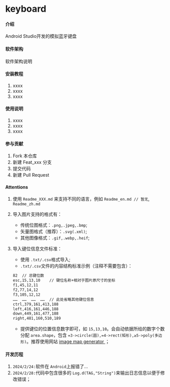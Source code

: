 # keyboard

#### 介绍

Android Studio开发的模拟蓝牙键盘

#### 软件架构

软件架构说明

#### 安装教程

1. xxxx
2. xxxx
3. xxxx

#### 使用说明

1. xxxx
2. xxxx
3. xxxx

#### 参与贡献

1. Fork 本仓库
2. 新建 Feat_xxx 分支
3. 提交代码
4. 新建 Pull Request

#### Attentions

1. 使用 `Readme_XXX.md` 来支持不同的语言，例如 `Readme_en.md // 暂无`, `Readme_zh.md`
2. 导入图片支持的格式有：

   - 传统位图格式：`.png,.jpeg,.bmp`;
   - 矢量图格式（推荐）：`.svg(.xml)`;
   - 其他图像格式：`.gif,.webp,.heif`;
3. 导入键位信息文件标准：

   - 使用 `.txt/.csv`格式导入;
   - `.txt/.csv`文件的内容结构标准示例（注释不需要包含）：

   ```txt
   82  // 总键位数
   esc,15,13,10    // 键位名称+相对于图片原尺寸的坐标
   f1,45,12,11
   f2,77,14,12
   f3,105,12,12
   ……  ……  ……  ……  // 此处省略其他键位信息
   ctrl,379,161,413,188
   left,416,161,446,188
   down,449,161,477,188
   right,481,160,510,189
   ```

   - 提供键位的位置信息数字即可，如 `15,13,10`。会自动依据所给的数字个数分配 `area.shape`，包含 `=3->circle(圆),=4->rect(矩形),≥5->poly(多边形)`。推荐使用网站 <a href="https://www.image-map.net">image map generator </a>；

#### 开发历程

1. `2024/2/24:`软件在 `Android`上报错了…
2. `2024/2/28:`代码中包含很多的 `Log.d(TAG,"String")`来输出日志信息以便于修改错误；
